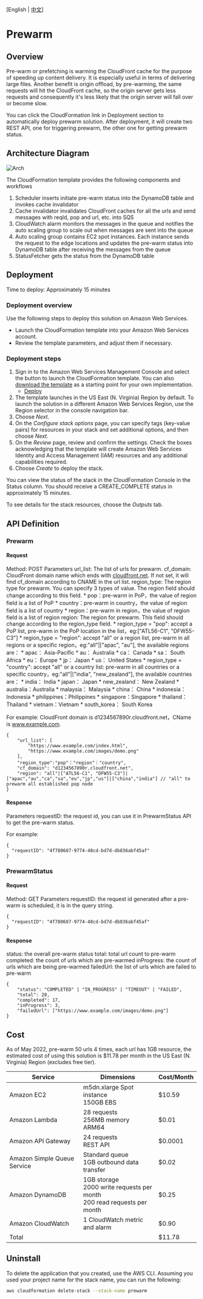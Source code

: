 [English | [中文](./README-cn.md)]

# Prewarm

## Overview

Pre-warm or prefetching is warming the CloudFront cache for the purpose of speeding up content delivery. It is especially useful in terms of delivering large files. Another benefit is origin offload, by pre-warming, the same requests will hit the CloudFront cache, so the origin server gets less requests and consequently it's less likely that the origin server will fall over or become slow.

You can click the CloudFormation link in Deployment section to automatically deploy prewarm solution. After deployment, it will create two REST API, one for triggering prewarm, the other one for getting prewarm status.

## Architecture Diagram

![Arch](./image/PrewarmAPI-arch.png)

The CloudFormation template provides the following components and workflows

1. Scheduler inserts initiate pre-warm status into the DynamoDB table and invokes cache invalidator
2. Cache invalidator invalidates CloudFront caches for all the urls and send messages with reqId, pop and url, etc. into SQS
3. CloudWatch alarm monitors the messages in the queue and notifies the auto scaling group to scale out when messages are sent into the queue
4. Auto scaling group contains EC2 spot instances. Each instance sends the request to the edge locations and updates the pre-warm status into DynamoDB table after receiving the messages from the queue 
5. StatusFetcher gets the status from the DynamoDB table


## Deployment

Time to deploy: Approximately 15 minutes

### Deployment overview

Use the following steps to deploy this solution on Amazon Web Services.

* Launch the CloudFormation template into your Amazon Web Services account.
* Review the template parameters, and adjust them if necessary.

### Deployment steps

1. Sign in to the Amazon Web Services Management Console and select the button to launch the CloudFormation template. You can also [download the template](https://aws-cloudfront-extensions-cff.s3.amazonaws.com/asset/prewarm/latest/PrewarmStack.template.json) as a starting point for your own implementation.
    * [Deploy](https://console.aws.amazon.com/cloudformation/home?region=us-east-1#/stacks/new?stackName=Prewarm&templateURL=https://aws-cloudfront-extensions-cff.s3.amazonaws.com/asset/prewarm/latest/PrewarmStack.template.json)
2. The template launches in the US East (N. Virginia) Region by default. To launch the solution in a different Amazon Web Services Region, use the Region selector in the console navigation bar.
3. Choose *Next*.
4. On the *Configure stack options* page, you can specify tags (key-value pairs) for resources in your stack and set additional options, and then choose *Next*.
5. On the *Review* page, review and confirm the settings. Check the boxes acknowledging that the template will create Amazon Web Services Identity and Access Management (IAM) resources and any additional capabilities required.
6. Choose *Create* to deploy the stack.

You can view the status of the stack in the CloudFormation Console in the Status column. You should receive a CREATE_COMPLETE status in approximately 15 minutes.

To see details for the stack resources, choose the *Outputs* tab.

## API Definition

### Prewarm

#### Request
Method: POST
Parameters
url_list: The list of urls for prewarm.
cf_domain: CloudFront domain name which ends with [cloudfront.net](http://cloudfront.net/). If not set, it will find cf_domain according to CNAME in the url list.
region_type: The region type for prewarm. You can specify 3 types of value. The region field should change according to this field.
    * pop：pre-warm in PoP，the value of region field is a list of PoP
    * country：pre-warm in country，the value of region field is a list of country
    * region：pre-warm in region，the value of region field is a list of region
region: The region for prewarm. This field should change according to the region_type field.
    * region_type = "pop": accept a PoP list, pre-warm in the PoP location in the list，eg:["ATL56-C1", "DFW55-C3"]
    * region_type = "region": accept "all" or a region list, pre-warm in all regions or a specific region，eg:"all"|["apac", "au"], the available regions are：
      * apac： Asia-Pacific
      * au： Australia
      * ca： Canada
      * sa： South Africa
      * eu： Europe
      * jp： Japan
      * us： United States
    * region_type = "country": accept "all" or a country list: pre-warm in all countries or a specific country，eg:"all"|["india", "new_zealand"], the available countries are：
      * india： India
      * japan： Japan
      * new_zealand： New Zealand
      * australia：Australia
      * malaysia： Malaysia
      * china： China
      * indonesia：Indonesia
      * philippines：Philippines
      * singapore：Singapore
      * thailand： Thailand
      * vietnam：Vietnam
      * south_korea： South Korea


For example:
CloudFront domain is d1234567890r.cloudfront.net，CName is www.example.com.

```
{
    "url_list": [
        "https://www.example.com/index.html",
        "https://www.example.com/images/demo.png"
    ],
    "region_type":"pop"｜"region"｜"country",
    "cf_domain": "d1234567890r.cloudfront.net",
    "region": "all"|["ATL56-C1", "DFW55-C3"]|["apac","au","ca","sa","eu","jp","us"]|["china","india"] // "all" to prewarm all established pop node
}
```

#### Response

Parameters
requestID: the request id, you can use it in PrewarmStatus API to get the pre-warm status.

For example:

```
{
  "requestID": "4f780687-9774-48cd-bd7d-db836abf45af"
}
```

### PrewarmStatus

#### Request
Method: GET
Parameters
requestID: the request id generated after a pre-warm is scheduled, it is in the query string.

```
{
  "requestID": "4f780687-9774-48cd-bd7d-db836abf45af"
}
```

#### Response
status: the overall pre-warm status
total: total url count to pre-warm
completed: the count of urls which are pre-warmed
inProgress: the count of urls which are being pre-warmed
failedUrl: the list of urls which are failed to pre-warm

```
{
    "status": "COMPLETED" | "IN_PROGRESS" | "TIMEOUT" | "FAILED",
    "total": 20,
    "completed": 17,
    "inProgress": 3,
    "failedUrl": ["https://www.example.com/images/demo.png"]
}
```



## Cost
As of May 2022, pre-warm 50 urls 4 times, each url has 1GB resource, the estimated cost of using this solution is $11.78 per month in the US East (N. Virginia) Region (excludes free tier).

|  Service  | Dimensions | Cost/Month | 
|  ----  | ----  | ----  |  
| Amazon EC2 | m5dn.xlarge Spot instance<br>150GB EBS | $10.59 |
| Amazon Lambda | 28 requests<br>256MB memory<br>ARM64 | $0.01 |
| Amazon API Gateway | 24 requests<br>REST API | $0.0001 |
| Amazon Simple Queue Service | Standard queue<br>1GB outbound data transfer | $0.02 |
| Amazon DynamoDB | 1GB storage<br>2000 write requests per month<br>200 read requests per month | $0.25 |
| Amazon CloudWatch | 1 CloudWatch metric and alarm | $0.90 |
| Total |  | $11.78 |

## Uninstall

To delete the application that you created, use the AWS CLI. Assuming you used your project name for the stack name, you can run the following:

```bash
aws cloudformation delete-stack --stack-name prewarm
```

